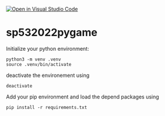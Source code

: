 [![Open in Visual Studio Code](https://classroom.github.com/assets/open-in-vscode-c66648af7eb3fe8bc4f294546bfd86ef473780cde1dea487d3c4ff354943c9ae.svg)](https://classroom.github.com/online_ide?assignment_repo_id=9422058&assignment_repo_type=AssignmentRepo)
# sp532022pygame


Initialize your python environment:

```
python3 -m venv .venv
source .venv/bin/activate
```

deactivate the environement using

```
deactivate
```

Add your pip environment and load the depend packages using

```
pip install -r requirements.txt
```